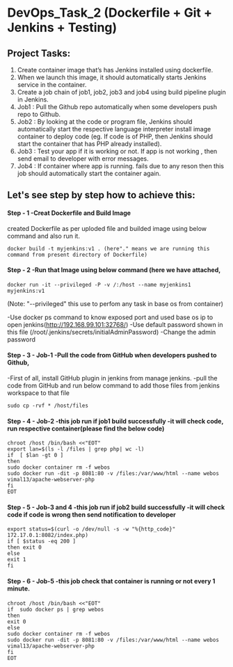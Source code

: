 # DevOps_Task_2 (Dockerfile + Git + Jenkins + Testing)

## Project Tasks:
1. Create container image that’s has Jenkins installed using dockerfile.
2. When we launch this image, it should automatically starts Jenkins service in the container.
3. Create a job chain of job1, job2, job3 and job4 using build pipeline plugin in Jenkins.
4. Job1 : Pull the Github repo automatically when some developers push repo to Github.
5. Job2 : By looking at the code or program file, Jenkins should automatically start the respective language interpreter install image container to deploy code (eg. If code is of PHP, then Jenkins should start the container that has PHP already installed).
6. Job3 : Test your app if it is working or not. If app is not working , then send email to developer with error messages.
7. Job4 : If container where app is running. fails due to any reson then this job should automatically start the container again.

## Let's see step by step how to achieve this:

#### Step - 1 -Creat Dockerfile and Build Image
created Dockerfile as per uploded file and builded image using below command and also run it.
```
docker build -t myjenkins:v1 . (here"." means we are running this command from present directory of Dockerfile)
```

#### Step - 2 -Run that Image using below command (here we have attached,     
```
docker run -it --privileged -P -v /:/host --name myjenkins1 myjenkins:v1 
```
(Note: "--privileged" this use to perfom any task in base os from container)

-Use docker ps command to know exposed port and used base os ip to open jenkins(http://192.168.99.101:32768/) 
-Use default password shown in this file (/root/.jenkins/secrets/initialAdminPassword) 
-Change the admin password

#### Step - 3 - Job-1 -Pull the code from GitHub when developers pushed to Github,
-First of all, install GitHub plugin in jenkins from manage jenkins.
-pull the code from GitHub and run below command to add those files from jenkins workspace to that file
```
sudo cp -rvf * /host/files
```

#### Step - 4 - Job-2 -this job run if job1 build successfully -it will check code, run respective container(please find the below code)
   
```
chroot /host /bin/bash <<"EOT"
export lan=$(ls -l /files | grep php| wc -l)
if  [ $lan -gt 0 ]
then
sudo docker container rm -f webos
sudo docker run -dit -p 8081:80 -v /files:/var/www/html --name webos vimal13/apache-webserver-php
fi
EOT
```

#### Step - 5 - Job-3 and 4 -this job run if job2 build successfully -it will check code if code is wrong then send notification to developer
```
export status=$(curl -o /dev/null -s -w "%{http_code}" 172.17.0.1:8082/index.php)
if [ $status -eq 200 ]
then exit 0
else
exit 1
fi
```

#### Step - 6 - Job-5 -this job check that container is running or not every 1 minute.    
```
chroot /host /bin/bash <<"EOT"
if  sudo docker ps | grep webos
then
exit 0
else
sudo docker container rm -f webos
sudo docker run -dit -p 8081:80 -v /files:/var/www/html --name webos vimal13/apache-webserver-php
fi
EOT
```
